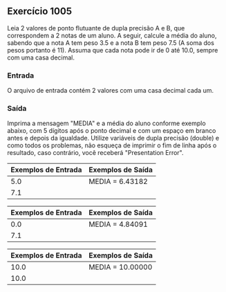 ## Exercício 1005                        
Leia 2 valores de ponto flutuante de dupla precisão A e B, que correspondem a 2 notas de um aluno. A seguir, calcule a média do aluno, sabendo que a nota A tem peso 3.5 e a nota B tem peso 7.5 (A soma dos pesos portanto é 11). Assuma que cada nota pode ir de 0 até 10.0, sempre com uma casa decimal.

### Entrada
O arquivo de entrada contém 2 valores com uma casa decimal cada um.

### Saída
Imprima a mensagem "MEDIA" e a média do aluno conforme exemplo abaixo, com 5 dígitos após o ponto decimal e com um espaço em branco antes e depois da igualdade. Utilize variáveis de dupla precisão (double) e como todos os problemas, não esqueça de imprimir o fim de linha após o resultado, caso contrário, você receberá "Presentation Error".

| Exemplos de Entrada | Exemplos de Saída |
| --- | --- |
| 5.0 | MEDIA = 6.43182 |
| 7.1 | |

| Exemplos de Entrada | Exemplos de Saída |
| --- | --- |
| 0.0 | MEDIA = 4.84091          |
| 7.1 | |

| Exemplos de Entrada | Exemplos de Saída |
| --- | --- |
| 10.0 | MEDIA = 10.00000        |
| 10.0 |  |